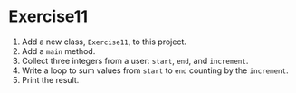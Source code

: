 # Exercise11

1. Add a new class, `Exercise11`, to this project.
2. Add a `main` method.
3. Collect three integers from a user: `start`, `end`, and `increment`.
4. Write a loop to sum values from `start` to `end` counting by the `increment`.
5. Print the result.